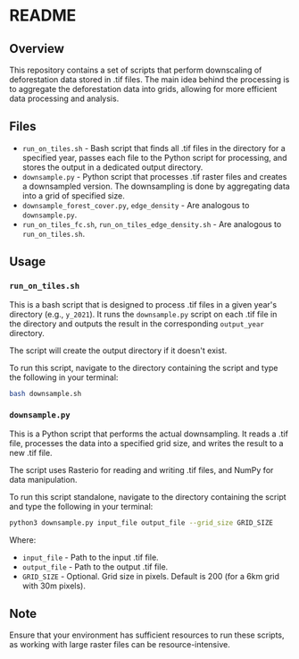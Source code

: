# README

## Overview

This repository contains a set of scripts that perform downscaling of deforestation data stored in .tif files. The main idea behind the processing is to aggregate the deforestation data into grids, allowing for more efficient data processing and analysis.

## Files

* `run_on_tiles.sh` - Bash script that finds all .tif files in the directory for a specified year, passes each file to the Python script for processing, and stores the output in a dedicated output directory.
* `downsample.py` - Python script that processes .tif raster files and creates a downsampled version. The downsampling is done by aggregating data into a grid of specified size.
* `downsample_forest_cover.py`, `edge_density` - Are analogous to `downsample.py`.
* `run_on_tiles_fc.sh`, `run_on_tiles_edge_density.sh` - Are analogous to `run_on_tiles.sh`.

## Usage

### `run_on_tiles.sh`

This is a bash script that is designed to process .tif files in a given year's directory (e.g., `y_2021`). It runs the `downsample.py` script on each .tif file in the directory and outputs the result in the corresponding `output_year` directory. 

The script will create the output directory if it doesn't exist.

To run this script, navigate to the directory containing the script and type the following in your terminal:

```bash
bash downsample.sh
```

### `downsample.py`

This is a Python script that performs the actual downsampling. It reads a .tif file, processes the data into a specified grid size, and writes the result to a new .tif file.

The script uses Rasterio for reading and writing .tif files, and NumPy for data manipulation.

To run this script standalone, navigate to the directory containing the script and type the following in your terminal:

```bash
python3 downsample.py input_file output_file --grid_size GRID_SIZE
```

Where:

* `input_file` - Path to the input .tif file.
* `output_file` - Path to the output .tif file.
* `GRID_SIZE` - Optional. Grid size in pixels. Default is 200 (for a 6km grid with 30m pixels).


## Note

Ensure that your environment has sufficient resources to run these scripts, as working with large raster files can be resource-intensive.
